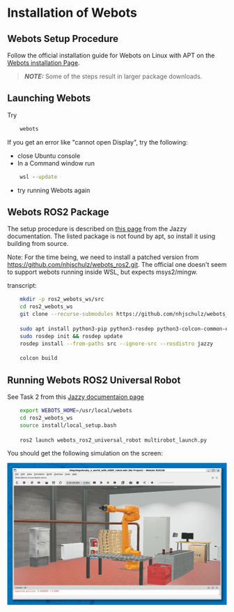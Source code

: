 # Installation of Webots

## Webots Setup Procedure
Follow the official installation guide for Webots on Linux with APT on the 
[Webots installation Page](https://cyberbotics.com/doc/guide/installation-procedure#installing-the-debian-package-with-the-advanced-packaging-tool-apt).

> **_NOTE:_**
Some of the steps result in larger package downloads.

## Launching Webots

Try 
```bash
    webots
```

If you get an error like "cannot open Display", try the following:
* close Ubuntu console
* In a Command window run

```bat
    wsl --update
```
* try running Webots again

## Webots ROS2 Package

The setup procedure is described on [this page](https://docs.ros.org/en/jazzy/Tutorials/Advanced/Simulators/Webots/Installation-Ubuntu.html)
from the Jazzy documentation. The listed package is not found by apt, so
install it using building from source.

Note: For the time being, we need to install a patched version from https://github.com/nhjschulz/webots_ros2.git.
The official one doesn't seem to support webots running inside WSL, but expects msys2/mingw.

transcript:

```bash
    mkdir -p ros2_webots_ws/src
    cd ros2_webots_ws
    git clone --recurse-submodules https://github.com/nhjschulz/webots_ros2.git src/webots_ros2

    sudo apt install python3-pip python3-rosdep python3-colcon-common-extensions
    sudo rosdep init && rosdep update
    rosdep install --from-paths src --ignore-src --rosdistro jazzy

    colcon build

```

## Running Webots ROS2 Universal Robot

See Task 2 from this [Jazzy documentaion page](https://docs.ros.org/en/jazzy/Tutorials/Advanced/Simulators/Webots/Installation-Ubuntu.html#launch-the-webots-ros2-universal-robot-example)


```bash
    export WEBOTS_HOME=/usr/local/webots
    cd ros2_webots_ws
    source install/local_setup.bash

    ros2 launch webots_ros2_universal_robot multirobot_launch.py
```

You should get the following simulation on the screen:

![Webots ROS2 Example](./img/Webots_ros2_example.png)
